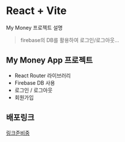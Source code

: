 # React + Vite

My Money 프로젝트 설명

> firebase의 DB를 활용하여 로그인/로그아웃...

## My Money App 프로젝트

- React Router 라이브러리
- Firebase DB 사용
- 로그인 / 로그아웃
- 회원가입

## 배포링크

<a href="">링크준비중</a>
